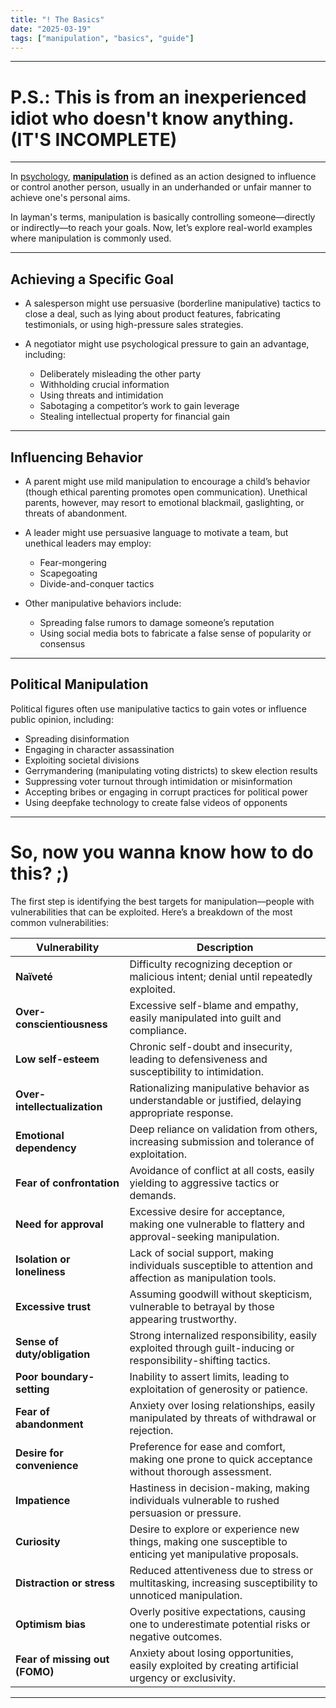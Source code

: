 ```yaml
---
title: "! The Basics"
date: "2025-03-19"
tags: ["manipulation", "basics", "guide"]
---
```


---

# P.S.: This is from an inexperienced idiot who doesn't know anything. (IT'S INCOMPLETE)

---

In [psychology](https://en.wikipedia.org/wiki/Psychology), [**manipulation**](https://dictionary.cambridge.org/us/dictionary/english/manipulation) is defined as an action designed to influence or control another person, usually in an underhanded or unfair manner to achieve one's personal aims.

In layman's terms, manipulation is basically controlling someone—directly or indirectly—to reach your goals. Now, let’s explore real-world examples where manipulation is commonly used.

---

## Achieving a Specific Goal

- A salesperson might use persuasive (borderline manipulative) tactics to close a deal, such as lying about product features, fabricating testimonials, or using high-pressure sales strategies.
    
- A negotiator might use psychological pressure to gain an advantage, including:
    
    - Deliberately misleading the other party
    - Withholding crucial information
    - Using threats and intimidation
    - Sabotaging a competitor’s work to gain leverage
    - Stealing intellectual property for financial gain

---

## Influencing Behavior

- A parent might use mild manipulation to encourage a child’s behavior (though ethical parenting promotes open communication). Unethical parents, however, may resort to emotional blackmail, gaslighting, or threats of abandonment.
    
- A leader might use persuasive language to motivate a team, but unethical leaders may employ:
    
    - Fear-mongering
    - Scapegoating
    - Divide-and-conquer tactics
- Other manipulative behaviors include:
    
    - Spreading false rumors to damage someone’s reputation
    - Using social media bots to fabricate a false sense of popularity or consensus

---

## Political Manipulation

Political figures often use manipulative tactics to gain votes or influence public opinion, including:

- Spreading disinformation
- Engaging in character assassination
- Exploiting societal divisions
- Gerrymandering (manipulating voting districts) to skew election results
- Suppressing voter turnout through intimidation or misinformation
- Accepting bribes or engaging in corrupt practices for political power
- Using deepfake technology to create false videos of opponents

---

# So, now you wanna know **how** to do this? ;)

The first step is identifying the best targets for manipulation—people with vulnerabilities that can be exploited. Here’s a breakdown of the most common vulnerabilities:

|**Vulnerability**|**Description**|
|---|---|
|**Naïveté**|Difficulty recognizing deception or malicious intent; denial until repeatedly exploited.|
|**Over-conscientiousness**|Excessive self-blame and empathy, easily manipulated into guilt and compliance.|
|**Low self-esteem**|Chronic self-doubt and insecurity, leading to defensiveness and susceptibility to intimidation.|
|**Over-intellectualization**|Rationalizing manipulative behavior as understandable or justified, delaying appropriate response.|
|**Emotional dependency**|Deep reliance on validation from others, increasing submission and tolerance of exploitation.|
|**Fear of confrontation**|Avoidance of conflict at all costs, easily yielding to aggressive tactics or demands.|
|**Need for approval**|Excessive desire for acceptance, making one vulnerable to flattery and approval-seeking manipulation.|
|**Isolation or loneliness**|Lack of social support, making individuals susceptible to attention and affection as manipulation tools.|
|**Excessive trust**|Assuming goodwill without skepticism, vulnerable to betrayal by those appearing trustworthy.|
|**Sense of duty/obligation**|Strong internalized responsibility, easily exploited through guilt-inducing or responsibility-shifting tactics.|
|**Poor boundary-setting**|Inability to assert limits, leading to exploitation of generosity or patience.|
|**Fear of abandonment**|Anxiety over losing relationships, easily manipulated by threats of withdrawal or rejection.|
|**Desire for convenience**|Preference for ease and comfort, making one prone to quick acceptance without thorough assessment.|
|**Impatience**|Hastiness in decision-making, making individuals vulnerable to rushed persuasion or pressure.|
|**Curiosity**|Desire to explore or experience new things, making one susceptible to enticing yet manipulative proposals.|
|**Distraction or stress**|Reduced attentiveness due to stress or multitasking, increasing susceptibility to unnoticed manipulation.|
|**Optimism bias**|Overly positive expectations, causing one to underestimate potential risks or negative outcomes.|
|**Fear of missing out (FOMO)**|Anxiety about losing opportunities, easily exploited by creating artificial urgency or exclusivity.|

---
